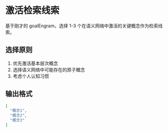 # 激活检索线索

基于刚才的 goalEngram，选择 1-3 个在语义网络中激活的关键概念作为检索线索。

## 选择原则
1. 优先激活基本层次概念
2. 选择语义网络中可能存在的原子概念
3. 考虑个人认知习惯

## 输出格式
```json
[
  "概念1",
  "概念2",
  "概念3"
]
```